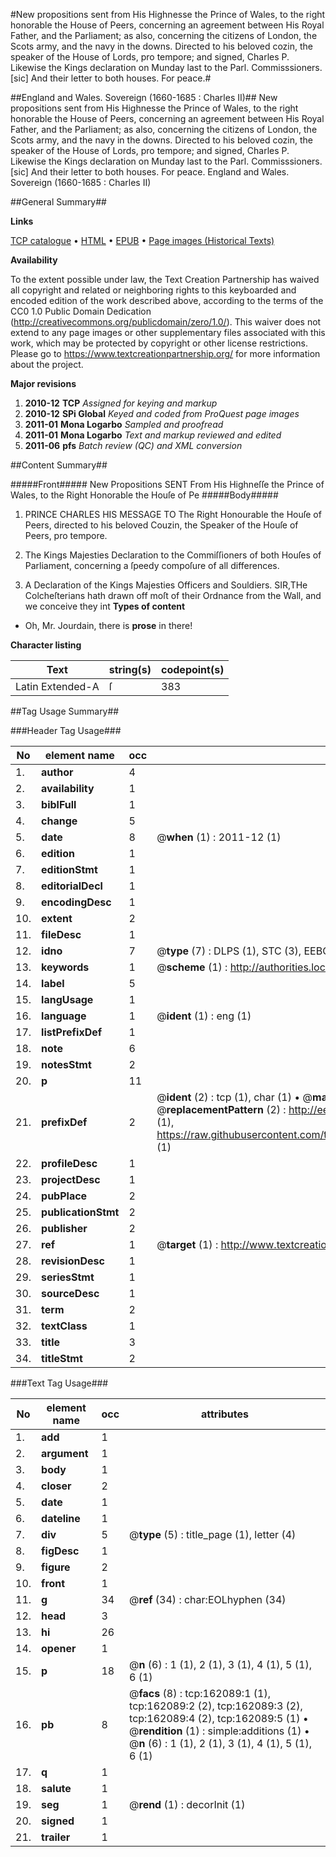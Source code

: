#New propositions sent from His Highnesse the Prince of Wales, to the right honorable the House of Peers, concerning an agreement between His Royal Father, and the Parliament; as also, concerning the citizens of London, the Scots army, and the navy in the downs. Directed to his beloved cozin, the speaker of the House of Lords, pro tempore; and signed, Charles P. Likewise the Kings declaration on Munday last to the Parl. Commisssioners. [sic] And their letter to both houses. For peace.#

##England and Wales. Sovereign (1660-1685 : Charles II)##
New propositions sent from His Highnesse the Prince of Wales, to the right honorable the House of Peers, concerning an agreement between His Royal Father, and the Parliament; as also, concerning the citizens of London, the Scots army, and the navy in the downs. Directed to his beloved cozin, the speaker of the House of Lords, pro tempore; and signed, Charles P. Likewise the Kings declaration on Munday last to the Parl. Commisssioners. [sic] And their letter to both houses. For peace.
England and Wales. Sovereign (1660-1685 : Charles II)

##General Summary##

**Links**

[TCP catalogue](http://www.ota.ox.ac.uk/tcp/)  • 
[HTML](http://tei.it.ox.ac.uk/tcp/Texts-HTML/free/A91/A91102.html)  • 
[EPUB](http://tei.it.ox.ac.uk/tcp/Texts-EPUB/free/A91/A91102.epub) • 
[Page images (Historical Texts)](https://historicaltexts.jisc.ac.uk/eebo-99864472e)

**Availability**

To the extent possible under law, the Text Creation Partnership has waived all copyright and related or neighboring rights to this keyboarded and encoded edition of the work described above, according to the terms of the CC0 1.0 Public Domain Dedication (http://creativecommons.org/publicdomain/zero/1.0/). This waiver does not extend to any page images or other supplementary files associated with this work, which may be protected by copyright or other license restrictions. Please go to https://www.textcreationpartnership.org/ for more information about the project.

**Major revisions**

1. __2010-12__ __TCP__ *Assigned for keying and markup*
1. __2010-12__ __SPi Global__ *Keyed and coded from ProQuest page images*
1. __2011-01__ __Mona Logarbo__ *Sampled and proofread*
1. __2011-01__ __Mona Logarbo__ *Text and markup reviewed and edited*
1. __2011-06__ __pfs__ *Batch review (QC) and XML conversion*

##Content Summary##

#####Front#####
New Propositions SENT From His Highneſſe the Prince of Wales, to the Right Honorable the Houſe of Pe
#####Body#####

1. PRINCE CHARLES HIS MESSAGE TO The Right Honourable the Houſe of Peers, directed to his beloved Couzin, the Speaker of the Houſe of Peers, pro tempore.

1. The Kings Majesties Declaration to the Commiſſioners of both Houſes of Parliament, concerning a ſpeedy compoſure of all differences.

1. A Declaration of the Kings Majesties Officers and Souldiers.
SIR,THe Colcheſterians hath drawn off moſt of their Ordnance from the Wall, and we conceive they int
**Types of content**

  * Oh, Mr. Jourdain, there is **prose** in there!

**Character listing**


|Text|string(s)|codepoint(s)|
|---|---|---|
|Latin Extended-A|ſ|383|

##Tag Usage Summary##

###Header Tag Usage###

|No|element name|occ|attributes|
|---|---|---|---|
|1.|__author__|4||
|2.|__availability__|1||
|3.|__biblFull__|1||
|4.|__change__|5||
|5.|__date__|8| @__when__ (1) : 2011-12 (1)|
|6.|__edition__|1||
|7.|__editionStmt__|1||
|8.|__editorialDecl__|1||
|9.|__encodingDesc__|1||
|10.|__extent__|2||
|11.|__fileDesc__|1||
|12.|__idno__|7| @__type__ (7) : DLPS (1), STC (3), EEBO-CITATION (1), PROQUEST (1), VID (1)|
|13.|__keywords__|1| @__scheme__ (1) : http://authorities.loc.gov/ (1)|
|14.|__label__|5||
|15.|__langUsage__|1||
|16.|__language__|1| @__ident__ (1) : eng (1)|
|17.|__listPrefixDef__|1||
|18.|__note__|6||
|19.|__notesStmt__|2||
|20.|__p__|11||
|21.|__prefixDef__|2| @__ident__ (2) : tcp (1), char (1)  •  @__matchPattern__ (2) : ([0-9\-]+):([0-9IVX]+) (1), (.+) (1)  •  @__replacementPattern__ (2) : http://eebo.chadwyck.com/downloadtiff?vid=$1&page=$2 (1), https://raw.githubusercontent.com/textcreationpartnership/Texts/master/tcpchars.xml#$1 (1)|
|22.|__profileDesc__|1||
|23.|__projectDesc__|1||
|24.|__pubPlace__|2||
|25.|__publicationStmt__|2||
|26.|__publisher__|2||
|27.|__ref__|1| @__target__ (1) : http://www.textcreationpartnership.org/docs/. (1)|
|28.|__revisionDesc__|1||
|29.|__seriesStmt__|1||
|30.|__sourceDesc__|1||
|31.|__term__|2||
|32.|__textClass__|1||
|33.|__title__|3||
|34.|__titleStmt__|2||


###Text Tag Usage###

|No|element name|occ|attributes|
|---|---|---|---|
|1.|__add__|1||
|2.|__argument__|1||
|3.|__body__|1||
|4.|__closer__|2||
|5.|__date__|1||
|6.|__dateline__|1||
|7.|__div__|5| @__type__ (5) : title_page (1), letter (4)|
|8.|__figDesc__|1||
|9.|__figure__|2||
|10.|__front__|1||
|11.|__g__|34| @__ref__ (34) : char:EOLhyphen (34)|
|12.|__head__|3||
|13.|__hi__|26||
|14.|__opener__|1||
|15.|__p__|18| @__n__ (6) : 1 (1), 2 (1), 3 (1), 4 (1), 5 (1), 6 (1)|
|16.|__pb__|8| @__facs__ (8) : tcp:162089:1 (1), tcp:162089:2 (2), tcp:162089:3 (2), tcp:162089:4 (2), tcp:162089:5 (1)  •  @__rendition__ (1) : simple:additions (1)  •  @__n__ (6) : 1 (1), 2 (1), 3 (1), 4 (1), 5 (1), 6 (1)|
|17.|__q__|1||
|18.|__salute__|1||
|19.|__seg__|1| @__rend__ (1) : decorInit (1)|
|20.|__signed__|1||
|21.|__trailer__|1||
